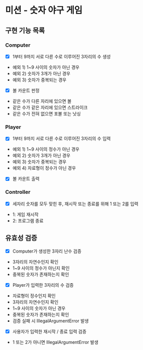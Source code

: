 # 미션 - 숫자 야구 게임

## 구현 기능 목록

### Computer

-[x] 1부터 9까지 서로 다른 수로 이루어진 3자리의 수 생성
- 예외 1) 1~9 사이의 숫자가 아닌 경우
- 예외 2) 숫자가 3개가 아닌 경우
- 예외 3) 숫자가 중복되는 경우


-[x] 볼 카운트 판정
- 같은 수가 다른 자리에 있으면 볼
- 같은 수가 같은 자리에 있으면 스트라이크
- 같은 수가 전혀 없으면 포볼 또는 낫싱

### Player

-[x] 1부터 9까지 서로 다른 수로 이루어진 3자리의 수 입력
- 예외 1) 1~9 사이의 정수가 아닌 경우
- 예외 2) 숫자가 3개가 아닌 경우
- 예외 3) 숫자가 중복되는 경우
- 예외 4) 자료형이 정수가 아닌 경우
-[x] 볼 카운트 출력

### Controller

-[x] 세자리 숫자를 모두 맞힌 후, 재시작 또는 종료를 위해 1 또는 2를 입력
- 1: 게임 재시작
- 2: 프로그램 종료

## 유효성 검증

-[x] Computer가 생성한 3자리 난수 검증
- 3자리의 자연수인지 확인
- 1~9 사이의 정수가 아닌지 확인
- 중복된 숫자가 존재하는지 확인


-[x] Player가 입력한 3자리의 수 검증
- 자료형이 정수인지 확인
- 3자리의 자연수인지 확인
- 1~9 사이의 숫자가 아닌 경우
- 중복된 숫자가 존재하는지 확인
- 검증 실패 시 IllegalArgumentError 발생


-[x] 사용자가 입력한 재시작 / 종료 입력 검증
- 1 또는 2가 아니면 IllegalArgumentError 발생